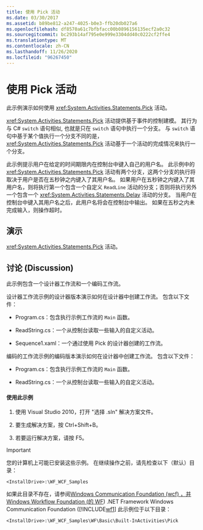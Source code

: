 ```yaml
---
title: 使用 Pick 活动
ms.date: 03/30/2017
ms.assetid: b89be812-a247-4025-b0e3-ffb20db027a6
ms.openlocfilehash: df8570a61c7bfbfacc00b0896156135ecf2a0c32
ms.sourcegitcommit: bc293b14af795e0e999e3304dd40c0222cf2ffe4
ms.translationtype: MT
ms.contentlocale: zh-CN
ms.lasthandoff: 11/26/2020
ms.locfileid: "96267450"
---
```

# <a name="using-the-pick-activity"></a>使用 Pick 活动

此示例演示如何使用 <xref:System.Activities.Statements.Pick> 活动。

 <xref:System.Activities.Statements.Pick> 活动提供基于事件的控制建模。 其行为与 C# `switch` 语句相似, 也就是只在 `switch` 语句中执行一个分支。 与 `switch` 语句中基于某个值执行一个分支不同的是，<xref:System.Activities.Statements.Pick> 活动基于一个活动的完成情况来执行一个分支。

 此示例提示用户在给定的时间期限内在控制台中键入自己的用户名。 此示例中的 <xref:System.Activities.Statements.Pick> 活动有两个分支，这两个分支的执行将取决于用户是否在五秒钟之内键入了其用户名。 如果用户在五秒钟之内键入了其用户名，则将执行第一个包含一个自定义 `ReadLine` 活动的分支；否则将执行另外一个包含一个 <xref:System.Activities.Statements.Delay> 活动的分支。 当用户在控制台中键入其用户名之后，此用户名将会在控制台中输出。 如果在五秒之内未完成输入，则操作超时。

## <a name="demonstrates"></a>演示

 <xref:System.Activities.Statements.Pick> 活动。

## <a name="discussion"></a>讨论 (Discussion)

 此示例包含一个设计器工作流和一个编码工作流。

 设计器工作流示例的设计器版本演示如何在设计器中创建工作流。 包含以下文件：

- Program.cs：包含执行示例工作流的 `Main` 函数。

- ReadString.cs：一个从控制台读取一些输入的自定义活动。

- Sequence1.xaml：一个通过使用 Pick 的设计器创建的工作流。

 编码的工作流示例的编码版本演示如何在设计器中创建工作流。 包含以下文件：

- Program.cs：包含执行示例工作流的 `Main` 函数。

- ReadString.cs：一个从控制台读取一些输入的自定义活动。

#### <a name="to-use-this-sample"></a>使用此示例

1. 使用 Visual Studio 2010，打开 "选择 .sln" 解决方案文件。

2. 要生成解决方案，按 Ctrl+Shift+B。

3. 若要运行解决方案，请按 F5。

> [!IMPORTANT]
> 您的计算机上可能已安装这些示例。 在继续操作之前，请先检查以下（默认）目录：  
>
> `<InstallDrive>:\WF_WCF_Samples`  
>
> 如果此目录不存在，请参阅[Windows Communication Foundation (wcf) ，并 Windows Workflow Foundation (的 WF](https://www.microsoft.com/download/details.aspx?id=21459)) .NET Framework Windows Communication Foundation ([!INCLUDE[wf1](../../../../includes/wf1-md.md)] 此示例位于以下目录：  
>
> `<InstallDrive>:\WF_WCF_Samples\WF\Basic\Built-InActivities\Pick`
